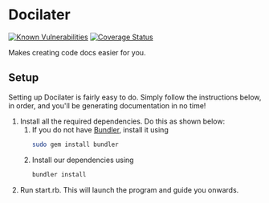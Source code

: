 # Docilater
[![Known Vulnerabilities](https://snyk.io/test/github/stellardoor5319/docilater/badge.svg)](https://snyk.io/test/github/stellardoor5319/docilater)
[![Coverage Status](https://coveralls.io/repos/github/StellarDoor5319/docilater/badge.svg?branch=master)](https://coveralls.io/github/StellarDoor5319/docilater?branch=master)

Makes creating code docs easier for you.

## Setup
Setting up Docilater is fairly easy to do. Simply follow the instructions below, in order, and you'll be generating documentation in no time!

1. Install all the required dependencies. Do this as shown below:
    1. If you do not have [Bundler](bundler.io), install it using
        ```bash
        sudo gem install bundler
        ```
    2. Install our dependencies using
        ```bash
        bundler install
        ```
2. Run start.rb. This will launch the program and guide you onwards.

